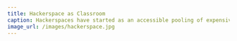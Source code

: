 ```yaml
---
title: Hackerspace as Classroom
caption: Hackerspaces have started as an accessible pooling of expensive equipment, but they can also inspire an alternative layout, structure, and process for the traditional classroom.
image_url: /images/hackerspace.jpg
---
```

